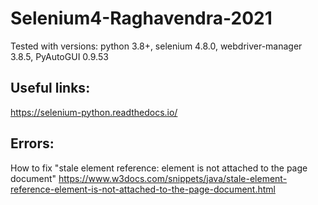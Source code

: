 # Selenium4-Raghavendra-2021

Tested with versions: python 3.8+, selenium 4.8.0, webdriver-manager 3.8.5, PyAutoGUI 0.9.53

## Useful links:

https://selenium-python.readthedocs.io/

## Errors:
How to fix "stale element reference: element is not attached to the page document"
https://www.w3docs.com/snippets/java/stale-element-reference-element-is-not-attached-to-the-page-document.html
